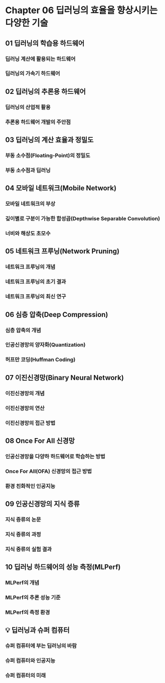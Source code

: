 # Chapter 06 딥러닝의 효율을 향상시키는 다양한 기술
## 01 딥러닝의 학습용 하드웨어
### 딥러닝 계산에 활용되는 하드웨어

### 딥러닝의 가속기 하드웨어

## 02 딥러닝의 추론용 하드웨어
### 딥러닝의 산업적 활용

### 추론용 하드웨어 개발의 주안점

## 03 딥러닝의 계산 효율과 정밀도
### 부동 소수점(Floating-Point)의 정밀도

### 부동 소수점과 딥러닝

## 04 모바일 네트워크(Mobile Network)
### 모바일 네트워크의 부상

### 깊이별로 구분이 가능한 합성곱(Depthwise Separable Convolution)

### 너비와 해상도 초모수

## 05 네트워크 프루닝(Network Pruning)
### 네트워크 프루닝의 개념

### 네트워크 프루닝의 초기 결과

### 네트워크 프루닝의 최신 연구

## 06 심층 압축(Deep Compression)
### 심층 압축의 개념

### 인공신경망의 양자화(Quantization)

### 허프만 코딩(Huffman Coding)

## 07 이진신경망(Binary Neural Network)
### 이진신경망의 개념

### 이진신경망의 연산

### 이진신경망의 접근 방법

## 08 Once For All 신경망
### 인공신경망을 다양하 하드웨어로 학습하는 방법

### Once For All(OFA) 신경망의 접근 방법

### 환경 친화적인 인공지능

## 09 인공신경망의 지식 증류
### 지식 증류의 논문

### 지식 증류의 과정

### 지식 증류의 실험 결과

## 10 딥러닝 하드웨어의 성능 측정(MLPerf)
### MLPerf의 개념

### MLPerf의 추론 성능 기준

### MLPerf의 측정 환경

## :bulb: 딥러닝과 슈퍼 컴퓨터
### 슈퍼 컴퓨터에 부는 딥러닝의 바람

### 슈퍼 컴퓨터와 인공지능

### 슈퍼 컴퓨터의 미래
